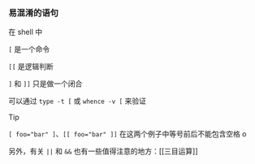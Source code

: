 [^tag]: shell



### 易混淆的语句

  

在 shell 中

  

`[` 是一个命令

  

`[[` 是逻辑判断

  

`]` 和 `]]` 只是做一个闭合

  

可以通过 `type -t [` 或 `whence -v [` 来验证

  

> [!tip]
>
>
>
> `[ foo="bar" ]`、`[[ foo="bar" ]]` 在这两个例子中等号前后不能包含空格
o


另外，有关 `||` 和 `&&` 也有一些值得注意的地方：[[三目运算]]